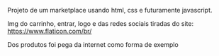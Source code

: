 Projeto de um marketplace
usando html, css e futuramente 
javascript.

Img do carrinho, entrar, logo e das redes sociais tiradas do site: https://www.flaticon.com/br/

Dos produtos foi pega da internet como forma de exemplo